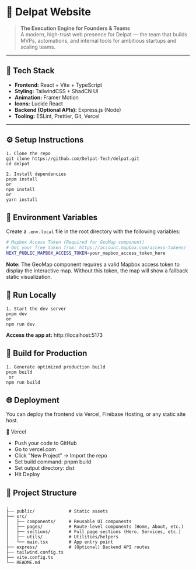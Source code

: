# 🚀 Delpat Website

> **The Execution Engine for Founders & Teams**  
A modern, high-trust web presence for Delpat — the team that builds MVPs, automations, and internal tools for ambitious startups and scaling teams.

---

## 🧰 Tech Stack

- **Frontend:** React + Vite + TypeScript  
- **Styling:** TailwindCSS + ShadCN UI  
- **Animation:** Framer Motion  
- **Icons:** Lucide React  
- **Backend (Optional APIs):** Express.js (Node)  
- **Tooling:** ESLint, Prettier, Git, Vercel 

---

## ⚙️ Setup Instructions

```
1. Clone the repo
git clone https://github.com/Delpat-Tech/delpat.git
cd delpat

2. Install dependencies
pnpm install
or
npm install
or
yarn install
```

## 🔧 Environment Variables

Create a `.env.local` file in the root directory with the following variables:

```bash
# Mapbox Access Token (Required for GeoMap component)
# Get your free token from: https://account.mapbox.com/access-tokens/
NEXT_PUBLIC_MAPBOX_ACCESS_TOKEN=your_mapbox_access_token_here
```

**Note:** The GeoMap component requires a valid Mapbox access token to display the interactive map. Without this token, the map will show a fallback static visualization.

## 🚀 Run Locally
```
1. Start the dev server
pnpm dev
or
npm run dev
```
**Access the app at:** http://localhost:5173

## 🧪 Build for Production
```
1. Generate optimized production build
pnpm build
 or
npm run build
```
## 🌐 Deployment
You can deploy the frontend via Vercel, Firebase Hosting, or any static site host.

🔸 Vercel 

- Push your code to GitHub
- Go to vercel.com
- Click "New Project" → Import the repo
- Set build command: pnpm build
- Set output directory: dist
- Hit Deploy


## 📂 Project Structure
```
.
├── public/             # Static assets
├── src/
│   ├── components/     # Reusable UI components
│   ├── pages/          # Route-level components (Home, About, etc.)
│   ├── sections/       # Full page sections (Hero, Services, etc.)
│   ├── utils/          # Utilities/helpers
│   └── main.tsx        # App entry point
├── express/            # (Optional) Backend API routes
├── tailwind.config.ts
├── vite.config.ts
└── README.md

```